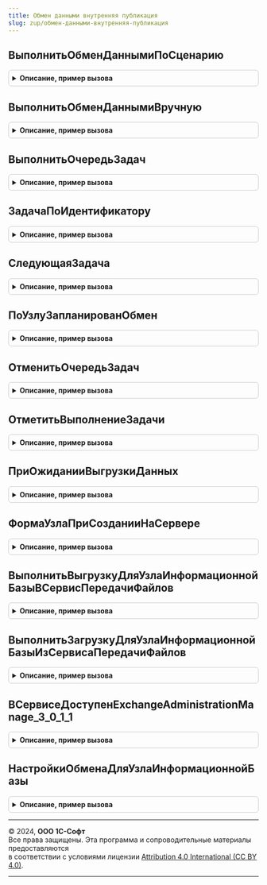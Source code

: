 ```yaml
---
title: Обмен данными внутренняя публикация
slug: zup/обмен-данными-внутренняя-публикация
---
```



## ВыполнитьОбменДаннымиПоСценарию
<details style="margin: 1em 0; padding: 0.5em; border: 1px solid #ccc; border-radius: 6px;">

<summary style="font-weight: bold; cursor: pointer;">Описание, пример вызова</summary>

```bsl

Процедура ВыполнитьОбменДаннымиПоСценарию(КодСценарияОбмена) Экспорт
```

Пример вызова
```bsl
ОбменДаннымиВнутренняяПубликация.ВыполнитьОбменДаннымиПоСценарию(КодСценарияОбмена) 
```
</details>

## ВыполнитьОбменДаннымиВручную
<details style="margin: 1em 0; padding: 0.5em; border: 1px solid #ccc; border-radius: 6px;">

<summary style="font-weight: bold; cursor: pointer;">Описание, пример вызова</summary>

```bsl

Процедура ВыполнитьОбменДаннымиВручную(Узел, ПараметрыОбмена, ДополнениеВыгрузки = Неопределено) Экспорт
```

Пример вызова
```bsl
ОбменДаннымиВнутренняяПубликация.ВыполнитьОбменДаннымиВручную(Узел, ПараметрыОбмена, ДополнениеВыгрузки);
```
</details>

## ВыполнитьОчередьЗадач
<details style="margin: 1em 0; padding: 0.5em; border: 1px solid #ccc; border-radius: 6px;">

<summary style="font-weight: bold; cursor: pointer;">Описание, пример вызова</summary>

```bsl

Процедура ВыполнитьОчередьЗадач(Задача, ЗадачаПред = "") Экспорт
```

Пример вызова
```bsl
ОбменДаннымиВнутренняяПубликация.ВыполнитьОчередьЗадач(Задача, ЗадачаПред);
```
</details>

## ЗадачаПоИдентификатору
<details style="margin: 1em 0; padding: 0.5em; border: 1px solid #ccc; border-radius: 6px;">

<summary style="font-weight: bold; cursor: pointer;">Описание, пример вызова</summary>

```bsl

Функция ЗадачаПоИдентификатору(ИдентификаторЗадачи) Экспорт
```

Пример вызова
```bsl
Результат = ОбменДаннымиВнутренняяПубликация.ЗадачаПоИдентификатору(ИдентификаторЗадачи) 
```
</details>

## СледующаяЗадача
<details style="margin: 1em 0; padding: 0.5em; border: 1px solid #ccc; border-radius: 6px;">

<summary style="font-weight: bold; cursor: pointer;">Описание, пример вызова</summary>

```bsl

Функция СледующаяЗадача(ИдентификаторЗадачи) Экспорт
```

Пример вызова
```bsl
Результат = ОбменДаннымиВнутренняяПубликация.СледующаяЗадача(ИдентификаторЗадачи) 
```
</details>

## ПоУзлуЗапланированОбмен
<details style="margin: 1em 0; padding: 0.5em; border: 1px solid #ccc; border-radius: 6px;">

<summary style="font-weight: bold; cursor: pointer;">Описание, пример вызова</summary>

```bsl

Функция ПоУзлуЗапланированОбмен(Узел, Сценарий = "", ИдентификаторОбмена = "") Экспорт
```

Пример вызова
```bsl
Результат = ОбменДаннымиВнутренняяПубликация.ПоУзлуЗапланированОбмен(Узел, Сценарий, ИдентификаторОбмена);
```
</details>

## ОтменитьОчередьЗадач
<details style="margin: 1em 0; padding: 0.5em; border: 1px solid #ccc; border-radius: 6px;">

<summary style="font-weight: bold; cursor: pointer;">Описание, пример вызова</summary>

```bsl

Процедура ОтменитьОчередьЗадач(Узел, Сценарий, ИдентификаторОбмена) Экспорт
```

Пример вызова
```bsl
ОбменДаннымиВнутренняяПубликация.ОтменитьОчередьЗадач(Узел, Сценарий, ИдентификаторОбмена) 
```
</details>

## ОтметитьВыполнениеЗадачи
<details style="margin: 1em 0; padding: 0.5em; border: 1px solid #ccc; border-radius: 6px;">

<summary style="font-weight: bold; cursor: pointer;">Описание, пример вызова</summary>

```bsl

Процедура ОтметитьВыполнениеЗадачи(Задача, Ошибка) Экспорт
```

Пример вызова
```bsl
ОбменДаннымиВнутренняяПубликация.ОтметитьВыполнениеЗадачи(Задача, Ошибка) 
```
</details>

## ПриОжиданииВыгрузкиДанных
<details style="margin: 1em 0; padding: 0.5em; border: 1px solid #ccc; border-radius: 6px;">

<summary style="font-weight: bold; cursor: pointer;">Описание, пример вызова</summary>

```bsl

Процедура ПриОжиданииВыгрузкиДанных(ПараметрыОбмена, ПродолжитьОжидание) Экспорт
```

Пример вызова
```bsl
ОбменДаннымиВнутренняяПубликация.ПриОжиданииВыгрузкиДанных(ПараметрыОбмена, ПродолжитьОжидание) 
```
</details>

## ФормаУзлаПриСозданииНаСервере
<details style="margin: 1em 0; padding: 0.5em; border: 1px solid #ccc; border-radius: 6px;">

<summary style="font-weight: bold; cursor: pointer;">Описание, пример вызова</summary>

```bsl

Процедура ФормаУзлаПриСозданииНаСервере(Форма, Отказ) Экспорт
```

Пример вызова
```bsl
ОбменДаннымиВнутренняяПубликация.ФормаУзлаПриСозданииНаСервере(Форма, Отказ) 
```
</details>

## ВыполнитьВыгрузкуДляУзлаИнформационнойБазыВСервисПередачиФайлов
<details style="margin: 1em 0; padding: 0.5em; border: 1px solid #ccc; border-radius: 6px;">

<summary style="font-weight: bold; cursor: pointer;">Описание, пример вызова</summary>

```bsl

Процедура ВыполнитьВыгрузкуДляУзлаИнформационнойБазыВСервисПередачиФайлов(ИмяПланаОбмена, КодУзлаИнформационнойБазы, ИдентификаторЗадачи) Экспорт
```

Пример вызова
```bsl
ОбменДаннымиВнутренняяПубликация.ВыполнитьВыгрузкуДляУзлаИнформационнойБазыВСервисПередачиФайлов(ИмяПланаОбмена, КодУзлаИнформационнойБазы, ИдентификаторЗадачи) 
```
</details>

## ВыполнитьЗагрузкуДляУзлаИнформационнойБазыИзСервисаПередачиФайлов
<details style="margin: 1em 0; padding: 0.5em; border: 1px solid #ccc; border-radius: 6px;">

<summary style="font-weight: bold; cursor: pointer;">Описание, пример вызова</summary>

```bsl

Процедура ВыполнитьЗагрузкуДляУзлаИнформационнойБазыИзСервисаПередачиФайлов(ИмяПланаОбмена, КодУзлаИнформационнойБазы, ИдентификаторЗадачи, ИдентификаторФайла) Экспорт
```

Пример вызова
```bsl
ОбменДаннымиВнутренняяПубликация.ВыполнитьЗагрузкуДляУзлаИнформационнойБазыИзСервисаПередачиФайлов(ИмяПланаОбмена, КодУзлаИнформационнойБазы, ИдентификаторЗадачи, ИдентификаторФайла) 
```
</details>

## ВСервисеДоступенExchangeAdministrationManage_3_0_1_1
<details style="margin: 1em 0; padding: 0.5em; border: 1px solid #ccc; border-radius: 6px;">

<summary style="font-weight: bold; cursor: pointer;">Описание, пример вызова</summary>

```bsl

Функция ВСервисеДоступенExchangeAdministrationManage_3_0_1_1() Экспорт
```

Пример вызова
```bsl
Результат = ОбменДаннымиВнутренняяПубликация.ВСервисеДоступенExchangeAdministrationManage_3_0_1_1() 
```
</details>

## НастройкиОбменаДляУзлаИнформационнойБазы
<details style="margin: 1em 0; padding: 0.5em; border: 1px solid #ccc; border-radius: 6px;">

<summary style="font-weight: bold; cursor: pointer;">Описание, пример вызова</summary>

```bsl

Функция НастройкиОбменаДляУзлаИнформационнойБазы(Узел, Действие, Отказ) Экспорт
```

Пример вызова
```bsl
Результат = ОбменДаннымиВнутренняяПубликация.НастройкиОбменаДляУзлаИнформационнойБазы(Узел, Действие, Отказ) 
```
</details>

---

© 2024, **ООО 1С-Софт**  
Все права защищены. Эта программа и сопроводительные материалы предоставляются  
в соответствии с условиями лицензии [Attribution 4.0 International (CC BY 4.0)](https://creativecommons.org/licenses/by/4.0/legalcode).

---
